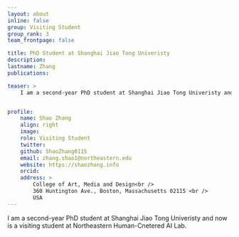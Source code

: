 ```yaml
---
layout: about
inline: false
group: Visiting Student
group_rank: 3
team_frontpage: false

title: PhD Student at Shanghai Jiao Tong Univeristy
description: 
lastname: Zhang
publications: 

teaser: >
    I am a second-year PhD student at Shanghai Jiao Tong Univeristy and now is a visiting student at Northeastern Human-Cnetered AI Lab.


profile:
    name: Shao Zhang
    align: right
    image: 
    role: Visiting Student
    twitter: 
    github: ShaoZhang0115
    email: zhang.shao1@northeastern.edu
    website: https://shaozhang.info
    orcid: 
    address: >
        College of Art, Media and Design<br />
        360 Huntington Ave., Boston, Massachusetts 02115 <br />
        USA
---
```


I am a second-year PhD student at Shanghai Jiao Tong Univeristy and now is a visiting student at Northeastern Human-Cnetered AI Lab.
